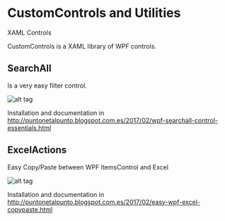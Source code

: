 # CustomControls and Utilities
XAML Controls

CustomControls is a XAML library of WPF controls.

## SearchAll

Is a very easy filter control.

![alt tag](https://1.bp.blogspot.com/-09lxTGxnGWQ/WJoyrXLD1iI/AAAAAAAAI24/7a-iFNi501czAxGHOSVS_CFiaNnNMAwoQCK4B/s1600/SearchAllFlash1.gif)

Installation and documentation in http://puntonetalpunto.blogspot.com.es/2017/02/wpf-searchall-control-essentials.html


## ExcelActions

Easy Copy/Paste between WPF ItemsControl and Excel

![alt tag](https://2.bp.blogspot.com/-s9QSRASZ6fk/WK4WuNxV-RI/AAAAAAAAI_g/tvLSr0nKk0YBt5ln66QPACsGWDmD4QOsgCK4B/s1600/Initial_low4.gif)

Installation and documentation in http://puntonetalpunto.blogspot.com.es/2017/02/easy-wpf-excel-copypaste.html
